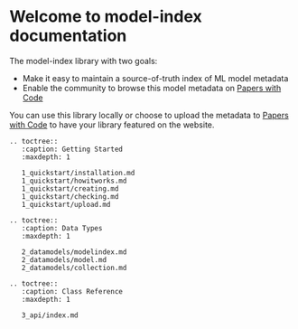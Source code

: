 # Welcome to model-index documentation

The model-index library with two goals:
- Make it easy to maintain a source-of-truth index of ML model metadata 
- Enable the community to browse this model metadata on [Papers with Code](https://paperswithcode.com/) 

You can use this library locally or choose to upload the metadata to [Papers with Code](https://paperswithcode.com)
to have your library featured on the website. 

```eval_rst
.. toctree::
   :caption: Getting Started
   :maxdepth: 1

   1_quickstart/installation.md
   1_quickstart/howitworks.md
   1_quickstart/creating.md
   1_quickstart/checking.md
   1_quickstart/upload.md
```

```eval_rst
.. toctree::
   :caption: Data Types
   :maxdepth: 1

   2_datamodels/modelindex.md
   2_datamodels/model.md
   2_datamodels/collection.md
```


```eval_rst
.. toctree::
   :caption: Class Reference
   :maxdepth: 1

   3_api/index.md
```
